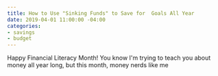 ```yaml
---
title: How to Use "Sinking Funds" to Save for  Goals All Year
date: 2019-04-01 11:00:00 -04:00
categories:
- savings
- budget
---
```


Happy Financial Literacy Month! You know I'm trying to teach you about money all year long, but this month, money nerds like me 